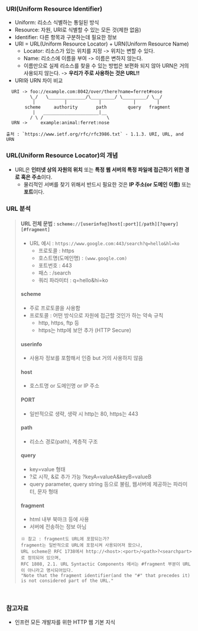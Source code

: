 ### URI(Uniform Resource Identifier)
+ Uniform: 리소스 식별하는 통일된 방식
+ Resource: 자원, URI로 식별할 수 있는 모든 것(제한 없음)
+ Identifier: 다른 항목과 구분하는데 필요한 정보
+ URI = URL(Uniform Resource Locator) + URN(Uniform Resource Name)
  + Locator: 리소스가 있는 위치를 지정 -> 위치는 변할 수 있다.
  + Name: 리소스에 이름을 부여 -> 이름은 변하지 않는다.
  + 이름만으로 실제 리소스를 찾을 수 있는 방법은 보편화 되지 않아 URN은 거의 사용되지 않는다. -> **우리가 주로 사용하는 것은 URL!!**
+ URI와 URN 차이 비교
```
  URI -> foo://example.com:8042/over/there?name=ferret#nose
         \_/   \______________/\_________/ \_________/ \__/
          |           |            |            |        |
       scheme     authority       path        query   fragment
          |   _____________________|__
         / \ /                        \
  URN ->     example:animal:ferret:nose
  
출처 : `https://www.ietf.org/rfc/rfc3986.txt` - 1.1.3. URI, URL, and URN
```

### URL(Uniform Resource Locator)의 개념
+ URL은 **인터넷 상의 자원의 위치** 또는 **특정 웹 서버의 특정 파일에 접근하기 위한 경로 혹은 주소**이다.
  + 물리적인 서버를 찾기 위해서 반드시 필요한 것은 **IP 주소(or 도메인 이름)** 또는 **포트**이다.

### URL 분석
> 
> #### URL 전체 문법 : `scheme://[userinfo@]host[:port][/path][?query][#fragment]`
> + URL 예시 : `https://www.google.com:443/search?q=hello&hl=ko`
>   + 프로토콜 : https
>   + 호스트명(도메인명) : `(www.google.com)`
>   + 포트번호 : 443
>   + 패스 : /search
>   + 쿼리 파라미터 : q=hello&hi=ko
> 
> #### scheme
> + 주로 프로토콜을 사용함
> + 프로토콜 : 어떤 방식으로 자원에 접근할 것인가 하는 약속 규칙
>   + http, https, ftp 등
>   + https는 http에 보안 추가 (HTTP Secure)
>   
> #### userinfo
> + 사용자 정보를 포함해서 인증 but 거의 사용하지 않음
> 
> #### host
> + 호스트명 or 도메인명 or IP 주소
> 
> #### PORT
> + 일반적으로 생략, 생략 시 http는 80, https는 443
>
> #### path
> + 리소스 경로(path), 계층적 구조
>
> #### query
> + key=value 형태
> + ?로 시작, &로 추가 가능 ?keyA=valueA&keyB=valueB
> + query parameter, query string 등으로 불림, 웹서버에 제공하는 파라미터, 문자 형태
> 
> #### fragment
> + html 내부 북마크 등에 사용
> + 서버에 전송하는 정보 아님
> ```
> ※ 참고 : fragment도 URL에 포함되는가?
> fragment는 일반적으로 URL에 포함시켜 사용되어져 왔으나,
> URL scheme은 RFC 1738에서 http://<host>:<port>/<path>?<searchpart>로 정의되어 있으며,
> RFC 1808, 2.1. URL Syntactic Components 에서는 #fragment 부분이 URL이 아니라고 명시되어있다.
> "Note that the fragment identifier(and the "#" that precedes it) is not considered part of the URL."
> ```

<br/>

### 참고자료
+ 인프런 모든 개발자를 위한 HTTP 웹 기본 지식
